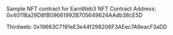 Sample NFT contract for EarnWeb3
NFT Contract Address: 0x4011Ba29D8fB09661992B705649624AAdb38cE5D

Thirdweb: 0x19663C7191eE3e44f298206F3AEec7A9eacF3aDD
